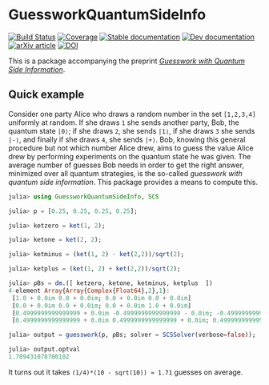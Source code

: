 # GuessworkQuantumSideInfo

[![Build Status](https://github.com/ericphanson/GuessworkQuantumSideInfo.jl/workflows/CI/badge.svg)](https://github.com/ericphanson/GuessworkQuantumSideInfo.jl/actions)
[![Coverage](https://codecov.io/gh/ericphanson/GuessworkQuantumSideInfo.jl/branch/master/graph/badge.svg)](https://codecov.io/gh/ericphanson/GuessworkQuantumSideInfo.jl)
[![Stable documentation](https://img.shields.io/badge/documentation-stable-blue.svg)](https://ericphanson.github.io/GuessworkQuantumSideInfo.jl/stable)
[![Dev documentation](https://img.shields.io/badge/documentation-dev-blue.svg)](https://ericphanson.github.io/GuessworkQuantumSideInfo.jl/dev)
[![arXiv article](https://img.shields.io/badge/article-arXiv%3A2001.03598-B31B1B)](https://arxiv.org/abs/2001.03598)
[![DOI](https://zenodo.org/badge/236524092.svg)](https://zenodo.org/badge/latestdoi/236524092)

This is a package accompanying the preprint [*Guesswork with Quantum Side Information*](https://arxiv.org/abs/2001.03598).

## Quick example

Consider one party Alice who draws a random number in the set `[1,2,3,4]`
uniformly at random. If she draws `1` she sends another party, Bob, the quantum
state `|0⟩`; if she draws `2`, she sends `|1⟩`, if she draws `3` she sends
`|-⟩`, and finally if she draws `4`, she sends `|+⟩`. Bob, knowing this general
procedure but not which number Alice drew, aims to guess the value Alice drew by
performing experiments on the quantum state he was given. The average number of
guesses Bob needs in order to get the right answer, minimized over all quantum
strategies, is the so-called *guesswork with quantum side information*. This
package provides a means to compute this.

```julia
julia> using GuessworkQuantumSideInfo, SCS

julia> p = [0.25, 0.25, 0.25, 0.25];

julia> ketzero = ket(1, 2);

julia> ketone = ket(2, 2);

julia> ketminus = (ket(1, 2) - ket(2,2))/sqrt(2);

julia> ketplus = (ket(1, 2) + ket(2,2))/sqrt(2);

julia> ρBs = dm.([ ketzero, ketone, ketminus, ketplus  ])
4-element Array{Array{Complex{Float64},2},1}:
 [1.0 + 0.0im 0.0 + 0.0im; 0.0 + 0.0im 0.0 + 0.0im]                                                              
 [0.0 + 0.0im 0.0 + 0.0im; 0.0 + 0.0im 1.0 + 0.0im]                                                              
 [0.4999999999999999 + 0.0im -0.4999999999999999 - 0.0im; -0.4999999999999999 + 0.0im 0.4999999999999999 + 0.0im]
 [0.4999999999999999 + 0.0im 0.4999999999999999 + 0.0im; 0.4999999999999999 + 0.0im 0.4999999999999999 + 0.0im]  

julia> output = guesswork(p, ρBs; solver = SCSSolver(verbose=false));

julia> output.optval
1.709431078700102

```

It turns out it takes `(1/4)*(10 - sqrt(10)) ≈ 1.71` guesses on average.

